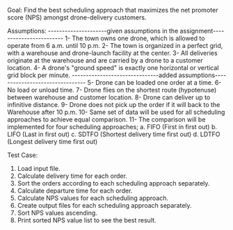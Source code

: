 Goal: Find the best scheduling approach that maximizes the net promoter score (NPS) amongst drone-delivery customers.

Assumptions: 
---------------------given assumptions in the assignment------------------------
1- The town owns one drone, which is allowed to operate from 6 a.m. until 10 p.m. 
2- The town is organized in a perfect grid, with a warehouse and drone-launch facility at the center. 
3- All deliveries originate at the warehouse and are carried by a drone to a customer location.
4- A drone's "ground speed" is exactly one horizontal or vertical grid block per minute.
-------------------------------added assumptions--------------------------------
5- Drone can be loaded one order at a time.
6- No load or unload time.
7- Drone flies on the shortest route (hypotenuse) between warehouse and customer location.
8- Drone can deliver up to infinitive distance.
9- Drone does not pick up the order if it will back to the Warehouse after 10 p.m.
10- Same set of data will be used for all scheduling approaches to achieve equal comparison. 
11- The comparison will be implemented for four scheduling approaches; 
	a. FIFO (First in first out) 
	b. LIFO (Last in first out)
	c. SDTFO (Shortest delivery time first out) 
	d. LDTFO (Longest delivery time first out)

Test Case:

1. Load input file.
2. Calculate delivery time for each order.
3. Sort the orders according to each scheduling approach separately.
4. Calculate departure time for each order.
5. Calculate NPS values for each scheduling approach.
6. Create output files for each scheduling approach separately.
7. Sort NPS values ascending.
8. Print sorted NPS value list to see the best result.
